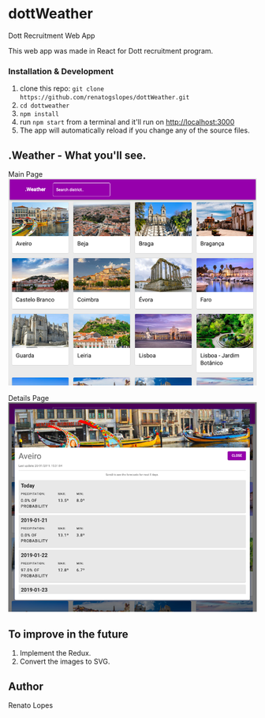 # dottWeather
Dott Recruitment Web App 

This web app was made in React for Dott recruitment program.

### Installation & Development

1. clone this repo: `git clone https://github.com/renatogslopes/dottWeather.git`
2. `cd dottweather`
3. `npm install`
4. run `npm start` from a terminal and it'll run on [http://localhost:3000](http://localhost:3000) 
5. The app will automatically reload if you change any of the source files.

## .Weather - What you'll see. 
Main Page
![MainPage](MainPage.png)

Details Page
![DetailsPage](DetailsPage.png)

## To improve in the future

1. Implement the Redux.
2. Convert the images to SVG.

## Author
Renato Lopes 


